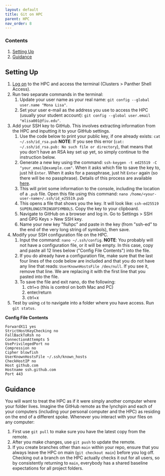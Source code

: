 ```yaml
---
layout: default
title: Git on HPC
parent: HPC
nav_order: 8
---
```


### Contents
1. [Setting Up](#setting-up)
2. [Guidance](#guidance)


## Setting Up
1. [Log on](https://ndclab.github.io/wiki/docs/hpc/accessing.html#login-node) to the HPC and access the terminal (Clusters > Panther Shell Access).
2. Run two separate commands in the terminal:
    1. Update your user name as your real name: `git config --global user.name "Mona Lisa"`.
    2. Set your user e-mail as the address you use to access the HPC (usually your student account): `git config --global user.email "mlisa001@fiu.edu"`.
3. Add your SSH key to GitHub. This involves extracting information from the HPC and inputting it to your GitHub settings.
    1. Use the code below to print your public key, if one already exists:
        `cat ~/.ssh/id_rsa.pub`
        **NOTE**: If you see this error (`cat: ~/.ssh/id_rsa.pub: No such file or directory`), that means that you don't have an RSA key set up yet, so simply continue to the instruction below.
    2. Generate a new key using the command: `ssh-keygen -t ed25519 -C "your_email@example.com"`. When it asks which file to save the key to, just hit `Enter`. When it asks for a passphrase, just hit `Enter` again (so there will be no passphrase). Details of this process are available [here](https://help.github.com/en/articles/generating-a-new-ssh-key-and-adding-it-to-the-ssh-agent).      
    3. This will print some information to the console, including the location of a `.pub` file.  Open this file using this command:
      `nano /home/<your-user-name>/.ssh/id_e25519.pub`
    4. This opens a file that shows you the key. It will look like: `ssh-ed25519 SUPERLONGSTRINGOFSYMBOLS`. Copy the key to your clipboard.
    5. Navigate to GitHub on a browser and log in.  Go to Settings > SSH and GPG Keys > New SSH key.
    6. Name your new key "fiuhpc" and paste in the key (from "ssh-ed" to the end of the very long string of symbols), then save.
4. Modify your SSH configuration file on the HPC.
    1. Input the command: `nano ~/.ssh/config`. **NOTE**: You probably will not have a configuration file, or it will be empty. In this case, copy and paste all 12 lines below ("Config File Contents") into the file.
    2. If you do already have a configuration file, make sure that the last four lines of the code below are included and that you do not have any line that reads: `UserKnownHostsFile /dev/null`. If you see it, remove that line. We are replacing it with the first line that you pasted into the file.
    3. To save the file and exit nano, do the following:
        1. ctrl+o (this is control on both Mac and PC)
        2. enter/return
        3. ctrl+x
6. Test by using `cd` to navigate into a folder where you have access.  Run `git status`.

**Config File Contents**
```
ForwardX11 yes
StrictHostKeyChecking no
FallBackToRsh no
ConnectionAttempts 5
UsePrivilegedPort no
Compression no
Cipher blowfish
UserKnownHostsFile ~/.ssh/known_hosts
CheckHostIP no
Host github.com
Hostname ssh.github.com
Port 443
```


## Guidance
You will want to treat the HPC as if it were simply another computer where your folder lives. Imagine the GitHub remote as the lynchpin and each of your computers (including your personal computer and the HPC) as residing on the end of a different spoke.  Whenever you interact with your files on any computer:
1. First use `git pull` to make sure you have the latest copy from the remote.
2. After you make changes, use `git push` to update the remote.
3. If you create branches other than `main` within your repo, ensure that you always leave the HPC on main (`git checkout main`) before you log off.  Checking out a branch on the HPC actually checks it out for all users, so by consistently returning to `main`, everybody has a shared baseline expectations for all project folders.